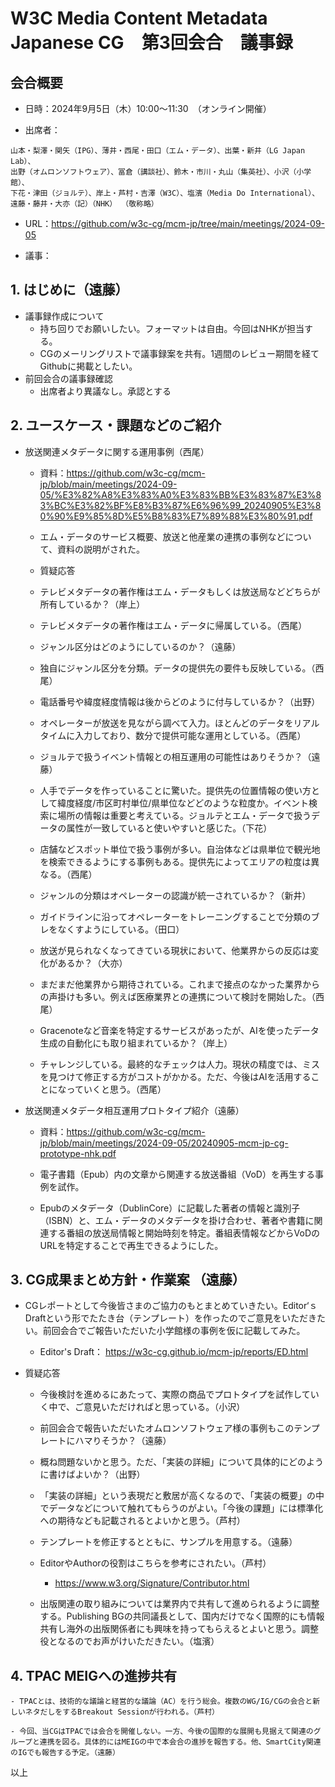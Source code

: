 # W3C Media Content Metadata Japanese CG　第3回会合　議事録

## 会合概要
- 日時：2024年9月5日（木）10:00～11:30　（オンライン開催）

- 出席者：
```
山本・梨澤・関矢（IPG）、薄井・西尾・田口（エム・データ）、出葉・新井（LG Japan Lab）、
出野（オムロンソフトウェア）、冨倉（講談社）、鈴木・市川・丸山（集英社）、小沢（小学館）、
下花・津田（ジョルテ）、岸上・芦村・吉澤（W3C）、塩濱（Media Do International）、
遠藤・藤井・大亦（記）（NHK） （敬称略）
```
- URL：<https://github.com/w3c-cg/mcm-jp/tree/main/meetings/2024-09-05>

- 議事：

## 1. はじめに（遠藤）
  - 議事録作成について
     - 持ち回りでお願いしたい。フォーマットは自由。今回はNHKが担当する。
     - CGのメーリングリストで議事録案を共有。1週間のレビュー期間を経てGithubに掲載としたい。
  - 前回会合の議事録確認
     - 出席者より異議なし。承認とする

## 2. ユースケース・課題などのご紹介

- 放送関連メタデータに関する運用事例（西尾）

    - 資料：<https://github.com/w3c-cg/mcm-jp/blob/main/meetings/2024-09-05/%E3%82%A8%E3%83%A0%E3%83%BB%E3%83%87%E3%83%BC%E3%82%BF%E8%B3%87%E6%96%99_20240905%E3%80%90%E9%85%8D%E5%B8%83%E7%89%88%E3%80%91.pdf>

    - エム・データのサービス概要、放送と他産業の連携の事例などについて、資料の説明がされた。

    - 質疑応答

    - テレビメタデータの著作権はエム・データもしくは放送局などどちらが所有しているか？（岸上）

    - テレビメタデータの著作権はエム・データに帰属している。（西尾）

    - ジャンル区分はどのようにしているのか？（遠藤）

    - 独自にジャンル区分を分類。データの提供先の要件も反映している。（西尾）

    - 電話番号や緯度経度情報は後からどのように付与しているか？（出野）

    - オペレーターが放送を見ながら調べて入力。ほとんどのデータをリアルタイムに入力しており、数分で提供可能な運用としている。（西尾）

    - ジョルテで扱うイベント情報との相互運用の可能性はありそうか？（遠藤）

    - 人手でデータを作っていることに驚いた。提供先の位置情報の使い方として緯度経度/市区町村単位/県単位などどのような粒度か。イベント検索に場所の情報は重要と考えている。ジョルテとエム・データで扱うデータの属性が一致していると使いやすいと感じた。（下花）

    - 店舗などスポット単位で扱う事例が多い。自治体などは県単位で観光地を検索できるようにする事例もある。提供先によってエリアの粒度は異なる。（西尾）

    - ジャンルの分類はオペレーターの認識が統一されているか？（新井）

    - ガイドラインに沿ってオペレーターをトレーニングすることで分類のブレをなくすようにしている。（田口）

    - 放送が見られなくなってきている現状において、他業界からの反応は変化があるか？（大亦）

    - まだまだ他業界から期待されている。これまで接点のなかった業界からの声掛けも多い。例えば医療業界との連携について検討を開始した。（西尾）

    - Gracenoteなど音楽を特定するサービスがあったが、AIを使ったデータ生成の自動化にも取り組まれているか？（岸上）

    - チャレンジしている。最終的なチェックは人力。現状の精度では、ミスを見つけて修正する方がコストがかかる。ただ、今後はAIを活用することになっていくと思う。（西尾）

- 放送関連メタデータ相互運用プロトタイプ紹介（遠藤）

    - 資料：https://github.com/w3c-cg/mcm-jp/blob/main/meetings/2024-09-05/20240905-mcm-jp-cg-prototype-nhk.pdf

    - 電子書籍（Epub）内の文章から関連する放送番組（VoD）を再生する事例を試作。

    - Epubのメタデータ（DublinCore）に記載した著者の情報と識別子（ISBN）と、エム・データのメタデータを掛け合わせ、著者や書籍に関連する番組の放送局情報と開始時刻を特定。番組表情報などからVoDのURLを特定することで再生できるようにした。

## 3. CG成果まとめ方針・作業案 （遠藤）
  - CGレポートとして今後皆さまのご協力のもとまとめていきたい。Editor‘ｓ Draftという形でたたき台（テンプレート）を作ったのでご意見をいただきたい。前回会合でご報告いただいた小学館様の事例を仮に記載してみた。

    - Editor's Draft： <https://w3c-cg.github.io/mcm-jp/reports/ED.html>

  - 質疑応答

    - 今後検討を進めるにあたって、実際の商品でプロトタイプを試作していく中で、ご意見いただければと思っている。（小沢）

    - 前回会合で報告いただいたオムロンソフトウェア様の事例もこのテンプレートにハマりそうか？（遠藤）

    - 概ね問題ないかと思う。ただ、「実装の詳細」について具体的にどのように書けばよいか？（出野）

    - 「実装の詳細」という表現だと敷居が高くなるので、「実装の概要」の中でデータなどについて触れてもらうのがよい。「今後の課題」には標準化への期待なども記載されるとよいかと思う。（芦村）

    - テンプレートを修正するとともに、サンプルを用意する。（遠藤）

    - EditorやAuthorの役割はこちらを参考にされたい。（芦村）

      - <https://www.w3.org/Signature/Contributor.html>

    - 出版関連の取り組みについては業界内で共有して進められるように調整する。Publishing BGの共同議長として、国内だけでなく国際的にも情報共有し海外の出版関係者にも興味を持ってもらえるとよいと思う。調整役となるのでお声がけいただきたい。（塩濱）

## 4. TPAC MEIGへの進捗共有

    - TPACとは、技術的な議論と経営的な議論（AC）を行う総会。複数のWG/IG/CGの会合と新しいネタだしをするBreakout Sessionが行われる。（芦村）

    - 今回、当CGはTPACでは会合を開催しない。一方、今後の国際的な展開も見据えて関連のグループと連携を図る。具体的にはMEIGの中で本会合の進捗を報告する。他、SmartCity関連のIGでも報告する予定。（遠藤）

以上
